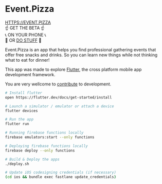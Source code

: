 # Event.Pizza

[HTTPS://EVENT.PIZZA](HTTPS://EVENT.PIZZA)  
☝️ GET THE BETA ☝️  
📞 ON YOUR PHONE 📞  
🚧 OR [DO STUFF](https://github.com/eralpkaraduman/event_dot_pizza/projects/1) 🚧

Event.Pizza is an app that helps you find professional gathering events that offer free snacks and drinks. So you can learn new things while not thinking what to eat for dinner!

This app was made to explore [Flutter](https://flutter.dev), the cross platform mobile app development framework.

You are very wellcome to [contribute](https://github.com/eralpkaraduman/event_dot_pizza/blob/development/CONTRIBUTING.md) to development.

```bash
# Install flutter
open https://flutter.dev/docs/get-started/install

# Launch a simulator / emulator or attach a device
flutter devices

# Run the app
flutter run

# Running firebase functions locally
firebase emulators:start --only functions

# Deploying firebase functions locally
firebase deploy --only functions

# Build & Deploy the apps
./deploy.sh

# Update iOS codesigning credentials (if necessary)
(cd ios && bundle exec fastlane update_credentials)
```

